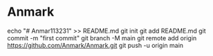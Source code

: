 # Anmark
echo "# Anmar113231" >> README.md git init git add README.md git commit -m "first commit" git branch -M main git remote add origin https://github.com/Anmark/Anmark.git git push -u origin main
